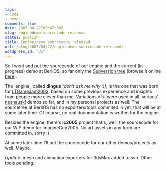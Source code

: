 ```yaml
---
tags:
- code
- demos
comments: true
date: 2005-04-22T09:47:00Z
slug: enginedemo-sourcecode-released
status: publish
title: Engine/demo sourcecode released
url: /blog/2005/04/22/enginedemo-sourcecode-released/
wordpress_id: "31"
---
```


So I went and put the sourcecode of our engine and the current (in progress) demo at BerliOS, so far only the [Subversion tree](http://developer.berlios.de/svn/?group_id=3515) (browse it online [here](http://svn.berlios.de/viewcvs/dingus/)).

The 'engine', called **dingus** _(don't ask me why :))_, is the one that was born for [LTGameJam2003](http://jammy.sourceforge.net/2003/index.php), based on some previous experience and insights from people more clever than me. Variations of it were used in all 'serious' [nesnausk!](http://www.nesnausk.org/projects.php) demos so far, and in my personal projects as well. The sourcetree at BerliOS has no exporters/tools commited in yet, that will be at some later time. Of course, no real documentation is written for the engine.

Besides the engine, there's **ic2005** project that's, well, the sourcecode for our WIP demo for ImagineCup2005. No art assets in any form are committed in, sorry :)

At some later time I'll put the sourcecode for our other demos/projects as well. Maybe.

_Update_: mesh and animation exporters for 3dsMax added to svn. Other tools pending.


